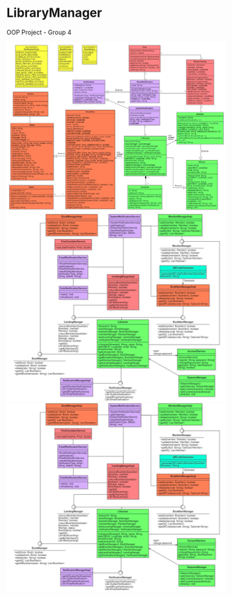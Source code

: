 # LibraryManager
OOP Project - Group 4 


![Image Alt](https://github.com/ducahn2004/LibraryManager/blob/d3a377c8e149350cb1fd57d5957287911a2204dd/UMLOOP1.jpg)
![Image Alt](https://github.com/ducahn2004/LibraryManager/blob/d3a377c8e149350cb1fd57d5957287911a2204dd/UMLOOP2.jpg)
![Image Alt](https://github.com/ducahn2004/LibraryManager/blob/d3a377c8e149350cb1fd57d5957287911a2204dd/UMLOOP2.jpg)
